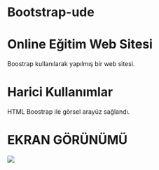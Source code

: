 # Bootstrap-ude
<h1> Online Eğitim Web Sitesi </h1>

Boostrap kullanılarak yapılmış bir web sitesi.



<h1> Harici Kullanımlar </h1>


HTML Boostrap ile görsel arayüz sağlandı.

<h1> EKRAN GÖRÜNÜMÜ</h1>

![](gifo.gif)